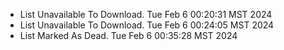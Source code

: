 *  List Unavailable To Download. Tue Feb  6 00:20:31 MST 2024
*  List Unavailable To Download. Tue Feb  6 00:24:05 MST 2024
*  List Marked As Dead. Tue Feb  6 00:35:28 MST 2024
